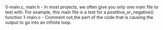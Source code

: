 0-main.c, main.h - In most projects, we often give you only one main file to test with. For example, this main file is a test for a postitive_or_negative() function
1-main.c -  Comment out,the part of the code that is causing the output to go into an infinite loop.
